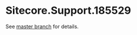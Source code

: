 # Sitecore.Support.185529

See [master branch](https://github.com/sitecoresupport/Sitecore.Support.185529) for details.